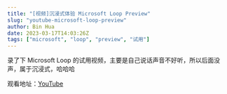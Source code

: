 ```yaml
---
title: "[视频]沉浸式体验 Microsoft Loop Preview"
slug: "youtube-microsoft-loop-preview"
author: Bin Hua
date: 2023-03-17T14:03:26Z
tags: ["microsoft", "loop", "preview", "试用"]
---
```


录了下 Microsoft Loop 的试用视频，主要是自己说话声音不好听，所以后面没声，属于沉浸式，哈哈哈

观看地址：[YouTube](https://www.youtube.com/watch?v=DBFttdhd6Qg)
